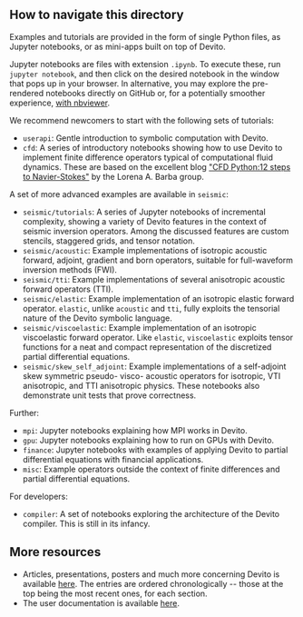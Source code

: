 ## How to navigate this directory

Examples and tutorials are provided in the form of single Python files, as Jupyter
notebooks, or as mini-apps built on top of Devito.

Jupyter notebooks are files with extension `.ipynb`. To execute these, run
`jupyter notebook`, and then click on the desired notebook in the window that
pops up in your browser. In alternative, you may explore the pre-rendered
notebooks directly on GitHub or, for a potentially smoother experience, [with
nbviewer](https://nbviewer.jupyter.org/github/devitocodes/devito/tree/master/examples/).

We recommend newcomers to start with the following sets of tutorials:

* `userapi`: Gentle introduction to symbolic computation with Devito.
* `cfd`: A series of introductory notebooks showing how to use Devito to
  implement finite difference operators typical of computational fluid
  dynamics. These are based on the excellent blog ["CFD Python:12 steps to
  Navier-Stokes"](http://lorenabarba.com/blog/cfd-python-12-steps-to-navier-stokes/)
  by the Lorena A. Barba group.

A set of more advanced examples are available in `seismic`:

* `seismic/tutorials`: A series of Jupyter notebooks of incremental complexity,
  showing a variety of Devito features in the context of seismic inversion
  operators. Among the discussed features are custom stencils, staggered
  grids, and tensor notation.
* `seismic/acoustic`: Example implementations of isotropic acoustic forward,
  adjoint, gradient and born operators, suitable for full-waveform inversion
  methods (FWI).
* `seismic/tti`: Example implementations of several anisotropic acoustic
  forward operators (TTI).
* `seismic/elastic`: Example implementation of an isotropic elastic forward
  operator. `elastic`, unlike `acoustic` and `tti`, fully exploits the
  tensorial nature of the Devito symbolic language.
* `seismic/viscoelastic`: Example implementation of an isotropic viscoelastic
  forward operator. Like `elastic`, `viscoelastic` exploits tensor functions
  for a neat and compact representation of the discretized partial differential
  equations.
* `seismic/skew_self_adjoint`: Example implementations of a self-adjoint skew
  symmetric pseudo- visco- acoustic operators for isotropic, VTI anisotropic, 
  and TTI anisotropic physics. These notebooks also demonstrate unit tests
  that prove correctness.

Further:

* `mpi`: Jupyter notebooks explaining how MPI works in Devito.
* `gpu`: Jupyter notebooks explaining how to run on GPUs with Devito.
* `finance`: Jupyter notebooks with examples of applying Devito to partial differential equations with financial applications.
* `misc`: Example operators outside the context of finite differences and
  partial differential equations.

For developers:

* `compiler`: A set of notebooks exploring the architecture of the Devito
  compiler. This is still in its infancy.

## More resources

* Articles, presentations, posters and much more concerning Devito is available
  [here](https://www.devitoproject.org/publications). The entries are ordered
  chronologically -- those at the top being the most recent ones, for each
  section.
* The user documentation is available [here](http://devitocodes.github.io/devito/).
